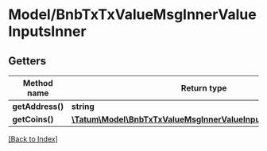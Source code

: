 # Model/BnbTxTxValueMsgInnerValueInputsInner

## Getters

Method name | Return type | Description | Notes
------------ | ------------- | ------------- | -------------
**getAddress()** | **string** |  | [optional]
**getCoins()** | [**\Tatum\Model\BnbTxTxValueMsgInnerValueInputsInnerCoinsInner[]**](BnbTxTxValueMsgInnerValueInputsInnerCoinsInner.md) |  | [optional]

[[Back to Index]](../index.md)
